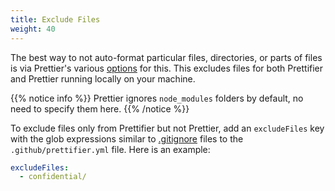 ```yaml
---
title: Exclude Files
weight: 40
---
```


The best way to not auto-format particular files, directories, or parts of files
is via Prettier's various [options](https://prettier.io/docs/en/ignore.html) for
this. This excludes files for both Prettifier and Prettier running locally on
your machine.

{{% notice info %}} Prettier ignores `node_modules` folders by default, no need
to specify them here. {{% /notice %}}

To exclude files only from Prettifier but not Prettier, add an `excludeFiles`
key with the glob expressions similar to
[.gitignore](https://git-scm.com/docs/gitignore) files to the
`.github/prettifier.yml` file. Here is an example:

```yml
excludeFiles:
  - confidential/
```
